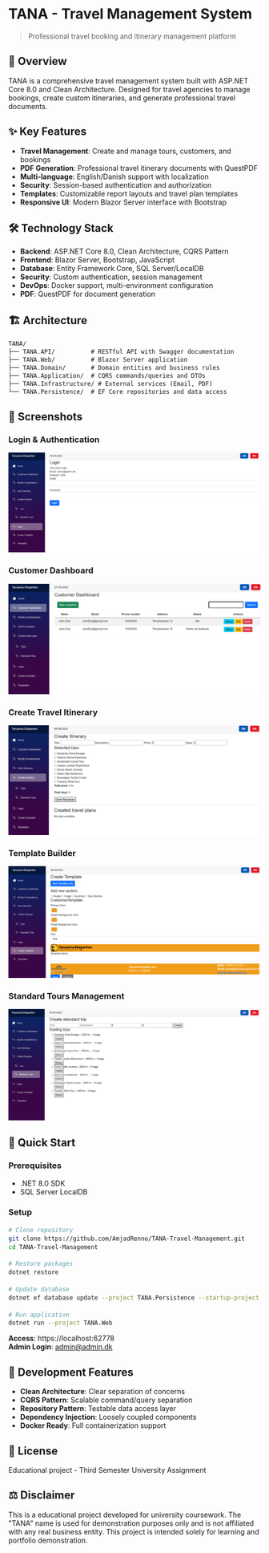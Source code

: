 # TANA - Travel Management System
> Professional travel booking and itinerary management platform

## 🎯 Overview
TANA is a comprehensive travel management system built with ASP.NET Core 8.0 and Clean Architecture. Designed for travel agencies to manage bookings, create custom itineraries, and generate professional travel documents.

## ✨ Key Features
- **Travel Management**: Create and manage tours, customers, and bookings
- **PDF Generation**: Professional travel itinerary documents with QuestPDF
- **Multi-language**: English/Danish support with localization
- **Security**: Session-based authentication and authorization
- **Templates**: Customizable report layouts and travel plan templates
- **Responsive UI**: Modern Blazor Server interface with Bootstrap

## 🛠️ Technology Stack
- **Backend**: ASP.NET Core 8.0, Clean Architecture, CQRS Pattern
- **Frontend**: Blazor Server, Bootstrap, JavaScript
- **Database**: Entity Framework Core, SQL Server/LocalDB
- **Security**: Custom authentication, session management
- **DevOps**: Docker support, multi-environment configuration
- **PDF**: QuestPDF for document generation

## 🏗️ Architecture
```
TANA/
├── TANA.API/          # RESTful API with Swagger documentation
├── TANA.Web/          # Blazor Server application
├── TANA.Domain/       # Domain entities and business rules
├── TANA.Application/  # CQRS commands/queries and DTOs
├── TANA.Infrastructure/ # External services (Email, PDF)
└── TANA.Persistence/  # EF Core repositories and data access
```

## 📸 Screenshots

### Login & Authentication
![Login](screenshot/Login.png)

### Customer Dashboard
![Customer Dashboard](screenshot/Customer%20Dashboard.png)

### Create Travel Itinerary
![Create Itinerary](screenshot/Create%20Itinerary.png)

### Template Builder
![Create Template](screenshot/Create%20Template.png)

### Standard Tours Management
![Standard Tours](screenshot/Create%20standard%20trip.png)

## 🚀 Quick Start

### Prerequisites
- .NET 8.0 SDK
- SQL Server LocalDB

### Setup
```bash
# Clone repository
git clone https://github.com/AmjadRenno/TANA-Travel-Management.git
cd TANA-Travel-Management

# Restore packages
dotnet restore

# Update database
dotnet ef database update --project TANA.Persistence --startup-project TANA.Web

# Run application
dotnet run --project TANA.Web
```

**Access**: https://localhost:62778  
**Admin Login**: admin@admin.dk

## 🔧 Development Features
- **Clean Architecture**: Clear separation of concerns
- **CQRS Pattern**: Scalable command/query separation  
- **Repository Pattern**: Testable data access layer
- **Dependency Injection**: Loosely coupled components
- **Docker Ready**: Full containerization support

## 📄 License
Educational project - Third Semester University Assignment

## ⚖️ Disclaimer
This is a educational project developed for university coursework. The "TANA" name is used for demonstration purposes only and is not affiliated with any real business entity. This project is intended solely for learning and portfolio demonstration.
